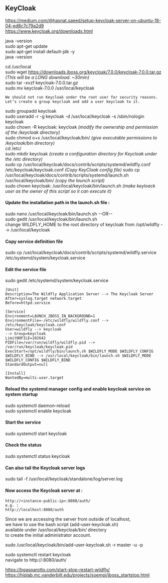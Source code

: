 ## KeyCloak 
https://medium.com/@hasnat.saeed/setup-keycloak-server-on-ubuntu-18-04-ed8c7c79a2d9  
https://www.keycloak.org/downloads.html 

java -version  
sudo apt-get update  
sudo apt-get install default-jdk -y  
java -version  

cd /usr/local  
sudo wget https://downloads.jboss.org/keycloak/7.0.0/keycloak-7.0.0.tar.gz   _(This will be a LONG download. ~30min)_  
sudo tar -xvzf keycloak-7.0.0.tar.gz  
sudo mv keycloak-7.0.0 /usr/local/keycloak  

```
We should not run Keycloak under the root user for security reasons.  
Let’s create a group keycloak and add a user keycloak to it.  
```

sudo groupadd keycloak  
sudo useradd -r -g keycloak -d /usr/local/keycloak -s /sbin/nologin keycloak  
sudo chown -R keycloak: keycloak  _(modify the ownership and permission of the /keycloak directory)_  
sudo chmod o+x /usr/local/keycloak/bin/  _(give executable permissions to /keycloak/bin directory)_  
cd /etc/  
sudo mkdir keycloak  _(create a configuration directory for Keycloak under the /etc directory)_  
sudo cp /usr/local/keycloak/docs/contrib/scripts/systemd/wildfly.conf /etc/keycloak/keycloak.conf  _(Copy KeyCloak config file)_
sudo cp /usr/local/keycloak/docs/contrib/scripts/systemd/launch.sh /usr/local/keycloak/bin/ _(copy the launch script)_  
sudo chown keycloak: /usr/local/keycloak/bin/launch.sh  _(make keyloack user as the owner of this script so it can execute it)_  

#### Update the installation path in the launch.sh file :
sudo nano /usr/local/keycloak/bin/launch.sh
--OR--  
sudo gedit /usr/local/keycloak/bin/launch.sh  
change WILDFLY_HOME to the root directory of keycloak from /opt/wildfly --> /usr/local/keycloak

#### Copy service definition file 
sudo cp /usr/local/keycloak/docs/contrib/scripts/systemd/wildfly.service /etc/systemd/system/keycloak.service  

#### Edit the service file
sudo gedit /etc/systemd/system/keycloak.service  

```
[Unit]  
Description=The Wildfly Application Server --> The Keycloak Server
After=syslog.target network.target  
Before=httpd.service

[Service]
Environment=LAUNCH_JBOSS_IN_BACKGROUND=1
EnvironmentFile=-/etc/wildfly/wildfly.conf --> /etc/keycloak/keycloak.conf
User=wildfly --> keycloak
--> Group=keycloak
LimitNOFILE=102642
PIDFile=/var/run/wildfly/wildfly.pid --> /var/run/keycloak/keycloak.pid 
ExecStart=/opt/wildfly/bin/launch.sh $WILDFLY_MODE $WILDFLY_CONFIG $WILDFLY_BIND --> /usr/local/keycloak/bin/launch.sh $WILDFLY_MODE $WILDFLY_CONFIG $WILDFLY_BIND
StandardOutput=null

[Install]
WantedBy=multi-user.target
```

#### Reload the systemd manager config and enable keycloak service on system startup
sudo systemctl daemon-reload  
sudo systemctl enable keycloak  

#### Start the service
sudo systemctl start keycloak  

#### Check the status
sudo systemctl status keycloak  

#### Can also tail the Keycloak server logs 
sudo tail -f /usr/local/keycloak/standalone/log/server.log  

#### Now access the Keycloak server at : 
```
http://<instance-public-ip>:8080/auth/  
e.g. : 
http://localhost:8080/auth
```
Since we are accessing the server from outside of localhost,  
we have to use the bash script (add-user-keycloak.sh)  
available under /usr/local/keycloak/bin/ directory  
to create the initial administrator account.  

sudo /usr/local/keycloak/bin/add-user-keycloak.sh -r master -u <username> -p <password>  
  
sudo systemctl restart keycloak  
navigate to http://<instance-public-ip>:8080/auth/  

https://bgasparotto.com/start-stop-restart-wildfly/  
https://hiplab.mc.vanderbilt.edu/projects/soempi/jboss_startstop.html  
